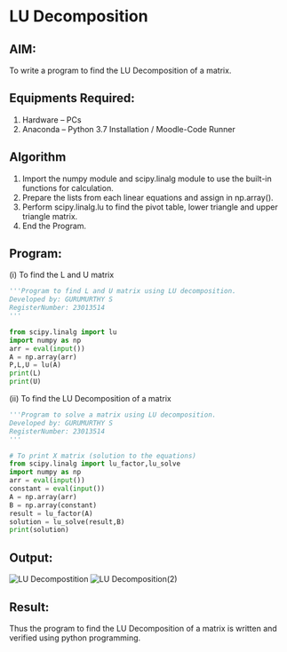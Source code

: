 # LU Decomposition 

## AIM:
To write a program to find the LU Decomposition of a matrix.

## Equipments Required:
1. Hardware – PCs
2. Anaconda – Python 3.7 Installation / Moodle-Code Runner

## Algorithm
1. Import the numpy module and scipy.linalg module to use the built-in functions for calculation.
2. Prepare the lists from each linear equations and assign in np.array().
3. Perform scipy.linalg.lu to find the pivot table, lower triangle and upper triangle matrix.
4. End the Program.

## Program:
(i) To find the L and U matrix
```python
'''Program to find L and U matrix using LU decomposition.
Developed by: GURUMURTHY S
RegisterNumber: 23013514
'''

from scipy.linalg import lu
import numpy as np
arr = eval(input())
A = np.array(arr)
P,L,U = lu(A)
print(L)
print(U)
```
(ii) To find the LU Decomposition of a matrix
```python
'''Program to solve a matrix using LU decomposition.
Developed by: GURUMURTHY S
RegisterNumber: 23013514
'''

# To print X matrix (solution to the equations)
from scipy.linalg import lu_factor,lu_solve
import numpy as np
arr = eval(input())
constant = eval(input())
A = np.array(arr)
B = np.array(constant)
result = lu_factor(A)
solution = lu_solve(result,B)
print(solution)
```

## Output:
![LU Decompostition](https://github.com/GURUMUR/LU-Decomposition/assets/144895197/8c4acfb6-51de-4bd9-966c-4dd503dc7af0)
![LU Decomposition(2)](https://github.com/GURUMUR/LU-Decomposition/assets/144895197/b46726c2-0cf4-4b64-9a59-a869a4a3523c)



## Result:
Thus the program to find the LU Decomposition of a matrix is written and verified using python programming.

